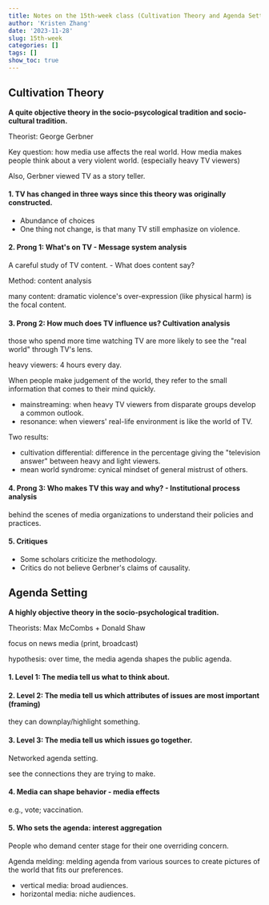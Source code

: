 ```yaml
---
title: Notes on the 15th-week class (Cultivation Theory and Agenda Setting)
author: 'Kristen Zhang'
date: '2023-11-28'
slug: 15th-week
categories: []
tags: []
show_toc: true
---
```


## Cultivation Theory

**A quite objective theory in the socio-psycological tradition and socio-cultural tradition.**

Theorist: George Gerbner

Key question: how media use affects the real world. How media makes people think about a very violent world. (especially heavy TV viewers)

Also, Gerbner viewed TV as a story teller.

#### 1. TV has changed in three ways since this theory was originally constructed.

- Abundance of choices
-  One thing not change, is that many TV still emphasize on violence.

#### 2. Prong 1: What's on TV - Message system analysis

A careful study of TV content. - What does content say?

Method: content analysis

many content: dramatic violence's over-expression (like physical harm) is the focal content. 

#### 3. Prong 2: How much does TV influence us? Cultivation analysis

those who spend more time watching TV are more likely to see the "real world" through TV's lens.

heavy viewers: 4 hours every day.

When people make judgement of the world, they refer to the small information that comes to their mind quickly.

- mainstreaming: when heavy TV viewers from disparate groups develop a common outlook.
- resonance: when viewers' real-life environment is like the world of TV.

Two results:

- cultivation differential: difference in the percentage giving the "television answer" between heavy and light viewers.
- mean world syndrome: cynical mindset of general mistrust of others.

#### 4. Prong 3: Who makes TV this way and why? - Institutional process analysis

behind the scenes of media organizations to understand their policies and practices.

#### 5. Critiques

- Some scholars criticize the methodology.
- Critics do not believe Gerbner's claims of causality.

## Agenda Setting

**A highly objective theory in the socio-psychological tradition.**

Theorists: Max McCombs + Donald Shaw

focus on news media (print, broadcast)

hypothesis: over time, the media agenda shapes the public agenda.

#### 1. Level 1: The media tell us what to think about.

#### 2. Level 2: The media tell us which attributes of issues are most important (framing)

they can downplay/highlight something.

#### 3. Level 3: The media tell us which issues go together.

Networked agenda setting.

see the connections they are trying to make.

#### 4. Media can shape behavior - media effects

e.g., vote; vaccination.

#### 5. Who sets the agenda: interest aggregation

People who demand center stage for their one overriding concern.

Agenda melding: melding agenda from various sources to create pictures of the world that fits our preferences.

- vertical media: broad audiences.
- horizontal media: niche audiences.









